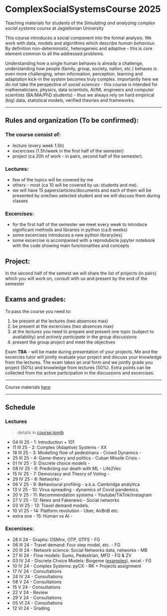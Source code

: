 # ComplexSocialSystemsCourse 2025

Teaching materials for students of the _Simulating and analyzing complex social systems course_ at Jagiellonian University

This course introduces a social component into the formal analysis. We work with data, models and algorithms which describe _human behaviour_. By definition non-deterministic, heterogeneic and adaptive - this is core element common to all the addressed problems. 

Understanding how a single human behaves is already a challenge, understanding how people (family, group, society, nation, etc.) behaves is even more challenging, when information, perception, learning and adaptation kick-in the system becomes truly complex. Importantly here we do not take the perspective of _social sciences_ - this course is intended for mathematicians, physics, data scientists, AI/ML engineers and computer scientists (BA/MA/PhD students) - thus we always rely on hard empirical (big) data, statistical models, verified theories and frameworks.



---

## Rules and organization (To be confirmed):

### The course consist of:
* lecture (every week 1.5h)
* excercises (1.5h/week in the first half of the semester)
* project (ca 20h of work - in pairs, second half of the semester).

### Lectures:

* few of the topics will be covered by me
* others - most (ca 10 will be covered by us: students and me).
* we will have 15 papers/articles/documents and each of them will be presented by one/two selected student and we will discuss them during classes



### Excercises:

* for the first half of the semester we meet every week to introduce significant methods and libraries in python (ca.6 weeks)
* some excercises introduces a new python library(ies)
* some excercise is accompanied with a reprodubicle jupyter notebook with the code showing main functionalities and concepts

## Project:

In the second half of the semest we will share the list of projects (in pairs) which you will work on, consult with us and present by the end of the semester

## Exams and grades:

To pass the course you need to:
1. be present at the lectures (two absences max) 
2. be present at the excercises (two absences max)
3. at the lectures you need to prepare and present one topic (subject to availability) and *actively participate* in the group discussions
4. present the group project and meet the objectives

Exam **TBA** - will be made during presentation of your projects. Me and the excercies tutor will jointly evaluate your project and discuss your knowledge from the lectures. The exam takes an oral form and we jointly grade you project (50%) and knowledge from lectures (50%). Extra points can be collected from the active participation in the discussions and excercises.

---

Course materials [here](https://github.com/RafalKucharskiPK/ComplexSocialSystemsCourse/blob/main/Course.ipynb)

----

## Schedule

### Lectures

> details in [course.ipynb](https://github.com/RafalKucharskiPK/ComplexSocialSystemsCourse/blob/main/Course.ipynb)

* 04 III 25 - 1: Introduction + 101
* 11 III 25 - 2: Complex (Adaptive) Systems - XX
* 18 III 25 - 3: Modelling flow of pedestrians - Crowd Dynamics - 
* 25 III 25 - 4: Game-theory and politics - Cuban Missile Crisis - 
* 01 IV 25 - 5: Discrete choice models - 
* 08 IV 25 - 6: Predicting our death with ML - Life2Vec
* 15 IV 25 - 7: Democracy and Theory of Voting - 
* 29 IV 25 - 8: Networks -
* 06 V 25 - 9: Behavioural profiling - a.k.a. Cambridge analytica
* 13 V 25 - 10: Virus spreading - dynamics of Covid pandemics.
* 20 V 25 - 11: Recommendation systems - Youtube/TikTok/Instagram
* 27 V 25 - 12: News and Fakenews - Social networks
* 03 VI 25 - 13: Travel demand models.
* 10 VI 25 - 14: Platform revolution - Uber, AirBnB etc.
* extra one - 15: Human vs AI -



### Excercises:

* 28 II  24 - Graphs: OSMnx, OTP, GTFS - FG
* 06 III 24 - Travel demand: Four step model, etc. - FG
* 20 III 24 - Network science: Social Networks data, networkx - MB
* 27 III 24 - Flow models: Sumo, Pedestrian, MFD - FG & ZV
* 03 IV  24 - Discrete Choice Models: Biogeme ([examples](https://github.com/alvarogutyerrez/TheDiscreteChoiceDataBank)), excel - FG
* 10 IV  24 - Complex Systems: pyCX - RK + Projects assignment
* 17 IV  24 - Consultations
* 24 IV  24 - Consultations
* 08 V   24 - Consultations
* 15 V   24 - Consultations
* 22 V   24 - Review
* 29 V   24 - Consultations
* 05 VI  24 - Consultations
* 12 VI  24 - Grading
